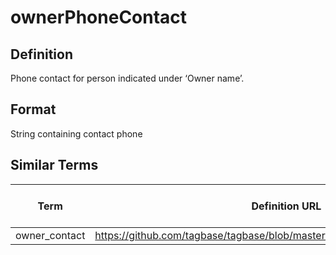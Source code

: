 # ownerPhoneContact

## Definition 
Phone contact for person indicated under ‘Owner name’.

## Format
String containing contact phone

## Similar Terms 
|Term|Definition URL|Source Vocabulary Publisher/Creator|
|----|----------|-----------------|
|owner_contact|https://github.com/tagbase/tagbase/blob/master/eTagMetadataInventory.csv#L7|Tagbase|
